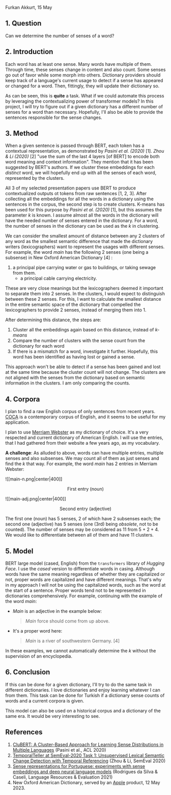 Furkan Akkurt, 15 May

## 1. Question

Can we determine the number of senses of a word?

## 2. Introduction

Each word has at least one sense. Many words have multiple of them. Through time, these senses change in content and also count. Some senses go out of favor while some morph into others. Dictionary providers should keep track of a language's current usage to detect if a sense has appeared or changed for a word. Then, fittingly, they will update their dictionary so.

As can be seen, this is **quite** a task. What if we could automate this process by leveraging the contextualizing power of transformer models? In this project, I will try to figure out if a given dictionary has a different number of senses for a word than necessary. Hopefully, I'll also be able to provide the sentences responsible for the sense changes.

## 3. Method

When a given sentence is passed through BERT, each token has a contextual representation, as demonstrated by *Pasini et al. (2020)* [1]. *Zhou & Li (2020)* [2] "use the sum of the last 4 layers \[of BERT\] to encode both word meaning and context information". They mention that it has been suggested by BERT's authors. If we cluster these embeddings for each *distinct* word, we will hopefully end up with all the senses of each word, represented by the clusters.

All 3 of my selected presentation papers use BERT to produce contextualized outputs ot tokens from raw sentences [1, 2, 3]. After collecting all the embeddings for all the words in a dictionary using the sentences in the corpus, the second step is to create clusters. K-means has been used for this purpose by *Pasini et al. (2020)* [1], but this assumes the parameter *k* is known. I assume almost all the words in the dictionary will have the needed number of senses entered in the dictionary. For a word, the number of senses in the dictionary can be used as the *k* in clustering. 

We can consider the smallest amount of distance between any 2 clusters of any word as the smallest semantic difference that made the dictionary writers (lexicographers) want to represent the usages with different senses. For example, the word *main* has the following 2 senses (one being a subsense) in New Oxford American Dictionary [4] :
1. a principal pipe carrying water or gas to buildings, or taking sewage from them.
	- a principal cable carrying electricity.

These are very close meanings but the lexicographers deemed it important to separate them into 2 senses. In the clusters, I would expect to distinguish between these 2 senses. For this, I want to calculate the smallest distance in the entire semantic space of the dictionary that compelled the lexicographers to provide 2 senses, instead of merging them into 1.

After determining this distance, the steps are:
1. Cluster all the embeddings again based on this distance, instead of *k-means*
2. Compare the number of clusters with the sense count from the dictionary for each word
3. If there is a mismatch for a word, investigate it further. Hopefully, this word has been identified as having lost or gained a sense.

This approach won't be able to detect if a sense has been gained and lost at the same time because the cluster count will not change. The clusters are not aligned with the senses from the dictionary based on semantic information in the clusters. I am only comparing the counts. 

## 4. Corpora

I plan to find a raw English corpus of only sentences from recent years. [COCA](https://www.english-corpora.org/coca) is a contemporary corpus of English, and it seems to be useful for my application.

I plan to use [Merriam Webster](https://www.merriam-webster.com) as my dictionary of choice. It's a very respected and current dictionary of American English. I will use the entries, that I had gathered from their website a few years ago, as my vocabulary.

**A challenge**:
As alluded to above, words can have multiple entries, multiple senses and also subsenses. We may count all of them as just senses and find the *k* that way. For example, the word *main* has 2 entries in Merriam Webster:

![[main-n.png|center|400]]
<p align="center">First entry (noun)</p>

![[main-adj.png|center|400]]
<p align="center">Second entry (adjective)</p>

The first one (noun) has 5 senses, 2 of which have 2 subsenses each; the second one (adjective) has 5 senses (one (3rd) being *obsolete*, not to be counted). The number of senses may be considered as 11 from 5 + 2 + 4. We would like to differentiate between all of them and have 11 clusters.

## 5. Model

BERT large model (cased, English) from the `transformers` library of *Hugging Face*. I use the *cased* version to differentiate words in casing. Although words have the same meaning regardless of whether they are capitalized or not, proper words are capitalized and have different meanings. That's why in my approach I will not be using the capitalized words, such as the word at the start of a sentence. Proper words tend not to be represented in dictionaries comprehensively. For example, continuing with the example of the word *main*:
- *Main* is an adjective in the example below:
	> *Main* force should come from up above.
- It's a proper word here:
	> *Main* is a river of southwestern Germany. [4]

In these examples, we cannot automatically determine the *k* without the supervision of an encyclopedia.

## 6. Conclusion

If this can be done for a given dictionary, I'll try to do the same task in different dictionaries. I love dictionaries and enjoy learning whatever I can from them. This task can be done for Turkish if a dictionary sense counts of words and a current corpora is given.

This model can also be used on a historical corpus and a dictionary of the same era. It would be very interesting to see.

## References

1. [CluBERT: A Cluster-Based Approach for Learning Sense Distributions in Multiple Languages](https://aclanthology.org/2020.acl-main.369) (Pasini et al., ACL 2020)
2. [TemporalTeller at SemEval-2020 Task 1: Unsupervised Lexical Semantic Change Detection with Temporal Referencing](https://aclanthology.org/2020.semeval-1.27) (Zhou & Li, SemEval 2020)
3. [Sense representations for Portuguese: experiments with sense embeddings and deep neural language models](https://link.springer.com/article/10.1007/s10579-020-09525-1) (Rodrigues da Silva & Caseli, Language Resources & Evaluation 2021)
4. New Oxford American Dictionary, served by an [Apple](https://www.apple.com) product, 12 May 2023.